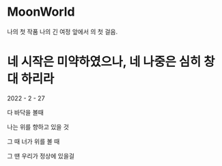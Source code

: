 # MoonWorld

나의 첫 작품
나의 긴 여정 앞에서 의 첫 걸음.

# 네 시작은 미약하였으나, 네 나중은 심히 창대 하리라

 2022 - 2 - 27

 다 바닥을 볼때

 나는 위를 향하고 있을 것

 그 때 너가 위를 볼 때

 그 땐 우리가 정상에 있을걸
